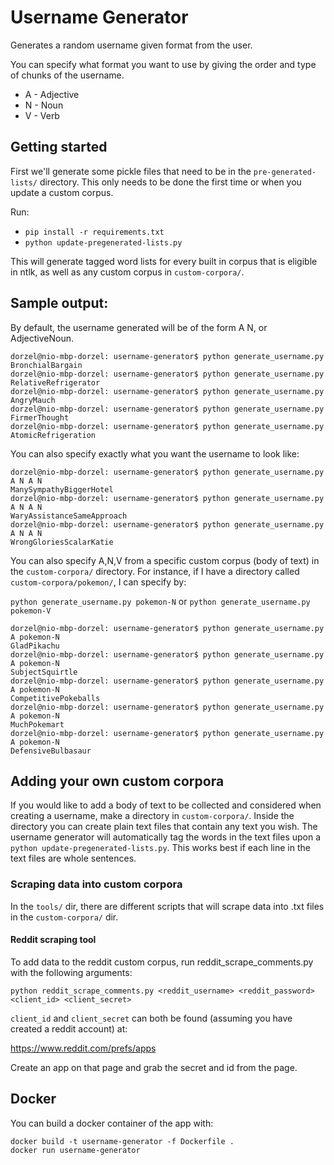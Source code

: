 Username Generator
=================

Generates a random username given format from the user.

You can specify what format you want to use by giving the order and type
of chunks of the username.

- A - Adjective
- N - Noun
- V - Verb

## Getting started

First we'll generate some pickle files that need to be in the
`pre-generated-lists/` directory. This only needs to be done the first
time or when you update a custom corpus.

Run:

- `pip install -r requirements.txt`
- `python update-pregenerated-lists.py`

This will generate tagged word lists for every built in corpus that is eligible in ntlk,
as well as any custom corpus in `custom-corpora/`.



## Sample output:

By default, the username generated will be of the form A N, or AdjectiveNoun.

```
dorzel@nio-mbp-dorzel: username-generator$ python generate_username.py
BronchialBargain
dorzel@nio-mbp-dorzel: username-generator$ python generate_username.py
RelativeRefrigerator
dorzel@nio-mbp-dorzel: username-generator$ python generate_username.py
AngryMauch
dorzel@nio-mbp-dorzel: username-generator$ python generate_username.py
FirmerThought
dorzel@nio-mbp-dorzel: username-generator$ python generate_username.py
AtomicRefrigeration
```

You can also specify exactly what you want the username to look like:

```
dorzel@nio-mbp-dorzel: username-generator$ python generate_username.py A N A N
ManySympathyBiggerHotel
dorzel@nio-mbp-dorzel: username-generator$ python generate_username.py A N A N
WaryAssistanceSameApproach
dorzel@nio-mbp-dorzel: username-generator$ python generate_username.py A N A N
WrongGloriesScalarKatie
```

You can also specify A,N,V from a specific custom corpus (body of text)
in the `custom-corpora/` directory. For instance, if I have a directory
called `custom-corpora/pokemon/`, I can specify by:

`python generate_username.py pokemon-N`
or
`python generate_username.py pokemon-V`

```
dorzel@nio-mbp-dorzel: username-generator$ python generate_username.py A pokemon-N
GladPikachu
dorzel@nio-mbp-dorzel: username-generator$ python generate_username.py A pokemon-N
SubjectSquirtle
dorzel@nio-mbp-dorzel: username-generator$ python generate_username.py A pokemon-N
CompetitivePokeballs
dorzel@nio-mbp-dorzel: username-generator$ python generate_username.py A pokemon-N
MuchPokemart
dorzel@nio-mbp-dorzel: username-generator$ python generate_username.py A pokemon-N
DefensiveBulbasaur
```

## Adding your own custom corpora

If you would like to add a body of text to be collected and considered when creating a username,
make a directory in `custom-corpora/`. Inside the directory you can create plain text files
that contain any text you wish. The username generator will automatically tag the words in the
text files upon a `python update-pregenerated-lists.py`. This works best if each line in the
text files are whole sentences.


### Scraping data into custom corpora

In the `tools/` dir, there are different scripts that will scrape data into .txt files in the
`custom-corpora/` dir.

#### Reddit scraping tool

To add data to the reddit custom corpus, run reddit_scrape_comments.py with the following arguments:

`python reddit_scrape_comments.py <reddit_username> <reddit_password> <client_id> <client_secret>`

`client_id` and `client_secret` can both be found (assuming you have created a reddit account) at:

https://www.reddit.com/prefs/apps

Create an app on that page and grab the secret and id from the page.

## Docker

You can build a docker container of the app with:

```
docker build -t username-generator -f Dockerfile .
docker run username-generator
```
